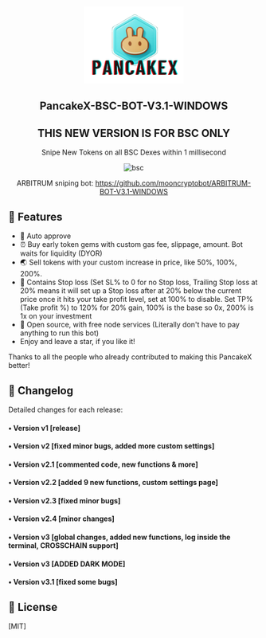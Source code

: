 <div align="center">
  <img src="pancakex.png" width="200"/>
  <h2>PancakeX-BSC-BOT-V3.1-WINDOWS</h2>
  <h2>THIS NEW VERSION IS FOR BSC ONLY</h2>
  <p>Snipe New Tokens on all BSC Dexes within 1 millisecond</p>
  <p align="center">

  <img src="https://img.shields.io/badge/Binance-FCD535?style=for-the-badge&logo=binance&logoColor=white" alt="bsc" />
</p>

  <p>ARBITRUM sniping bot: <a href="https://github.com/mooncryptobot/ARBITRUM-BOT-V3.1-WINDOWS">https://github.com/mooncryptobot/ARBITRUM-BOT-V3.1-WINDOWS</a></p>
 
</div>

## 🚀 Features
- 💌 Auto approve
- ⏰ Buy early token gems with custom gas fee, slippage, amount. Bot waits for liquidity (DYOR)
- 🌏 Sell tokens with your custom increase in price, like 50%, 100%, 200%.
- 💸 Contains Stop loss (Set SL% to 0 for no Stop loss, Trailing Stop loss at 20% means it will set up a Stop loss after at 20% below the current price once it hits your take profit level, set at 100% to disable. Set TP% (Take profit %) to 120% for 20% gain, 100% is the base so 0x, 200% is 1x on your investment
- 💸 Open source, with free node services (Literally don't have to pay anything to run this bot)
- Enjoy and leave a star, if you like it!

Thanks to all the people who already contributed to making this PancakeX better!

## 📝 Changelog

Detailed changes for each release:

#### • Version v1 [release]
#### • Version v2 [fixed minor bugs, added more custom settings]
#### • Version v2.1 [commented code, new functions & more]
#### • Version v2.2 [added 9 new functions, custom settings page]
#### • Version v2.3 [fixed minor bugs]
#### • Version v2.4 [minor changes]
#### • Version v3 [global changes, added new functions, log inside the terminal, CROSSCHAIN support]
#### • Version v3 [ADDED DARK MODE]
#### • Version v3.1 [fixed some bugs] 
## 🔑 License

[MIT]
